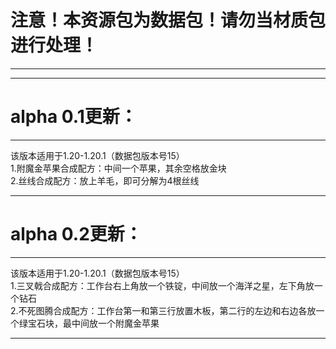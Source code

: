 # 注意！本资源包为数据包！请勿当材质包进行处理！
***
***

# alpha 0.1更新：
***
该版本适用于1.20-1.20.1（数据包版本号15）\
1.附魔金苹果合成配方：中间一个苹果，其余空格放金块\
2.丝线合成配方：放上羊毛，即可分解为4根丝线
***

# alpha 0.2更新：
***
该版本适用于1.20-1.20.1（数据包版本号15）\
1.三叉戟合成配方：工作台右上角放一个铁锭，中间放一个海洋之星，左下角放一个钻石\
2.不死图腾合成配方：工作台第一和第三行放置木板，第二行的左边和右边各放一个绿宝石块，最中间放一个附魔金苹果
***
